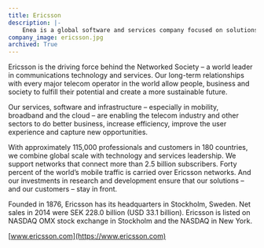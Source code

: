 ```yaml
---
title: Ericsson
description: |-
    Enea is a global software and services company focused on solutions for communication-driven products.
company_image: ericsson.jpg
archived: True
---
```

Ericsson is the driving force behind the Networked Society – a world leader in communications technology and services. Our long-term relationships with every major telecom operator in the world allow people, business and society to fulfill their potential and create a more sustainable future.

Our services, software and infrastructure – especially in mobility, broadband and the cloud – are enabling the telecom industry and other sectors to do better business, increase efficiency, improve the user experience and capture new opportunities.

With approximately 115,000 professionals and customers in 180 countries, we combine global scale with technology and services leadership. We support networks that connect more than 2.5 billion subscribers. Forty percent of the world’s mobile traffic is carried over Ericsson networks. And our investments in research and development ensure that our solutions – and our customers – stay in front.

Founded in 1876, Ericsson has its headquarters in Stockholm, Sweden. Net sales in 2014 were SEK 228.0 billion (USD 33.1 billion). Ericsson is listed on NASDAQ OMX stock exchange in Stockholm and the NASDAQ in New York.

[www.ericsson.com](https://www.ericsson.com)
